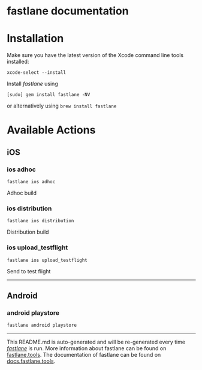 fastlane documentation
================
# Installation

Make sure you have the latest version of the Xcode command line tools installed:

```
xcode-select --install
```

Install _fastlane_ using
```
[sudo] gem install fastlane -NV
```
or alternatively using `brew install fastlane`

# Available Actions
## iOS
### ios adhoc
```
fastlane ios adhoc
```
Adhoc build
### ios distribution
```
fastlane ios distribution
```
Distribution build
### ios upload_testflight
```
fastlane ios upload_testflight
```
Send to test flight

----

## Android
### android playstore
```
fastlane android playstore
```


----

This README.md is auto-generated and will be re-generated every time [_fastlane_](https://fastlane.tools) is run.
More information about fastlane can be found on [fastlane.tools](https://fastlane.tools).
The documentation of fastlane can be found on [docs.fastlane.tools](https://docs.fastlane.tools).
